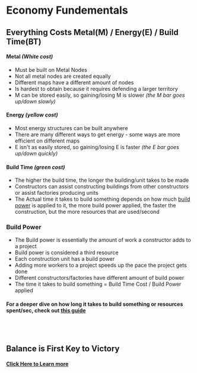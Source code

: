 [BP]: https://github.com/Zete0/Guides/blob/main/Starter/Basic%20Economy.md#id-build-power

# Economy Fundementals

## Everything Costs Metal(M) / Energy(E) / Build Time(BT)

#### Metal *(White cost)*
- Must be built on Metal Nodes
- Not all metal nodes are created equally
- Different maps have a different amount of nodes
- Is hardest to obtain because it requires defending a larger territory
- M can be stored easily, so gaining/losing M is slower *(the M bar goes up/down slowly)*
#### Energy *(yellow cost)*
- Most energy structures can be built anywhere
- There are many different ways to get energy - some ways are more efficient on different maps
- E isn't as easily stored, so gaining/losing E is faster *(the E bar goes up/down quickly)*
#### Build Time *(green cost)*
- The higher the build time, the longer the building/unit takes to be made
- Constructors can assist constructing buildings from other constructors or assist factories producing units
- The Actual time it takes to build something depends on how much [build power][bp] is applied to it, the more build power applied, the faster the construction, but the more resources that are used/second

### Build Power
- The Build power is essentially the amount of work a constructor adds to a project
- Build power is considered a third resource
- Each construction unit has a build power
- Adding more workers to a project speeds up the pace the project gets done
- Different constructors/factories have different amount of build power
- The time it takes to build something = Build Time Cost / Build Power applied


#### For a deeper dive on how long it takes to build something or resources spent/sec, check out [this guide](https://github.com/Zete0/Guides/blob/main/Basics/Basic%20Economy/Calculating%20Resources%20Spent.md)

<br></br>
## Balance is First Key to Victory
#### [Click Here to Learn more](https://github.com/Zete0/Guides/blob/main/Basics/1%20Economy.md)
